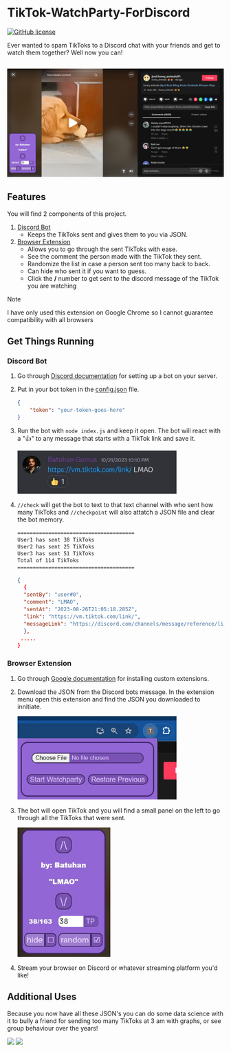 # TikTok-WatchParty-ForDiscord
[![GitHub license](https://img.shields.io/github/license/Naereen/StrapDown.js.svg)](/LICENSE)

Ever wanted to spam TikToks to a Discord chat with your friends and get to watch them together? Well now you can!

 ![Discord Reaction](/docs/watch.JPG)
----


## Features
You will find 2 components of this project.
1) [Discord Bot](/DiscordBot)
    - Keeps the TikToks sent and gives them to you via JSON.
2) [Browser Extension](/BrowserExtension)
    - Allows you to go through the sent TikToks with ease.
    - See the comment the person made with the TikTok they sent.
    - Randomize the list in case a person sent too many back to back.
    - Can hide who sent it if you want to guess.
    - Click the __/__ number to get sent to the discord message of the TikTok you are watching

> [!NOTE]  
> I have only used this extension on Google Chrome so I cannot guarantee compatibility with all browsers 


## Get Things Running
### Discord Bot
1) Go through [Discord documentation](https://discord.com/developers/docs/quick-start/getting-started) for setting up a bot on your server.
2) Put in your bot token in the [config.json](/DiscordBot/config.json) file.
    ```json
    {
        "token": "your-token-goes-here"
    }
    ```
3) Run the bot with `node index.js` and keep it open. The bot will react with a "👍" to any message that starts with a TikTok link and save it.

    <img src="/docs/discordMsg.JPG" width="370">

4) `//check` will get the bot to text to that text channel with who sent how many TikToks and `//checkpoint` will also attatch a JSON file and clear the bot memory.
    ```
    ======================================
    User1 has sent 38 TikToks
    User2 has sent 25 TikToks
    User3 has sent 51 TikToks
    Total of 114 TikToks
    ======================================
    ```

    ```json
    {
      {
      "sentBy": "user#0",
      "comment": "LMAO",
      "sentAt": "2023-08-26T21:05:18.285Z",
      "link": "https://vm.tiktok.com/link/",
      "messageLink": "https://discord.com/channels/message/reference/link"
      },
     .....
    }
    ```

### Browser Extension
1) Go through [Google documentation](https://developer.chrome.com/docs/extensions/get-started/tutorial/hello-world#load-unpacked) for installing custom extensions.
2) Download the JSON from the Discord bots message. In the extension menu open this extension and find the JSON you downloaded to innitiate.

    <img src="/docs/preInit.JPG" width="370">

3) The bot will open TikTok and you will find a small panel on the left to go through all the TikToks that were sent.

    <img src="/docs/panel.JPG" height="300">
 
4)  Stream your browser on Discord or whatever streaming platform you'd like!

## Additional Uses
Because you now have all these JSON's you can do some data science with it to bully a friend for sending too many TikToks at 3 am with graphs, or see group behaviour over the years!

<p float="left">
  <img src="https://github.com/BatuhanGumus/TikTok-WatchParty-ForDiscord/assets/45213285/ceb6a072-7a0c-43af-99d9-2213ad27b4ac" width="300" />
  <img src="https://github.com/BatuhanGumus/TikTok-WatchParty-ForDiscord/assets/45213285/05ecb4ae-f1e7-41b7-b146-fc92a5c392f3" width="300" />
</p>
